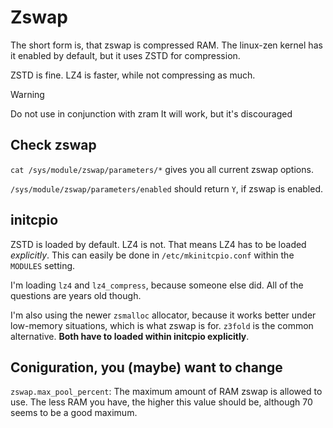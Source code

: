 # Zswap

The short form is, that zswap is compressed RAM. The linux-zen kernel has it enabled by default, but it uses ZSTD for compression.

ZSTD is fine. LZ4 is faster, while not compressing as much.

> [!WARNING]
> Do not use in conjunction with zram
> It will work, but it's discouraged

## Check zswap

`cat /sys/module/zswap/parameters/*` gives you all current zswap options.

`/sys/module/zswap/parameters/enabled` should return `Y`, if zswap is enabled.

## initcpio

ZSTD is loaded by default. LZ4 is not. That means LZ4 has to be loaded *explicitly*. This can easily be done in `/etc/mkinitcpio.conf` within the `MODULES` setting.

I'm loading `lz4` and `lz4_compress`, because someone else did. All of the questions are years old though.

I'm also using the newer `zsmalloc` allocator, because it works better under low-memory situations, which is what zswap is for. `z3fold` is the common alternative. **Both have to loaded within initcpio explicitly**.

## Coniguration, you (maybe) want to change

`zswap.max_pool_percent`: The maximum amount of RAM zswap is allowed to use. The less RAM you have, the higher this value should be, although 70 seems to be a good maximum.
